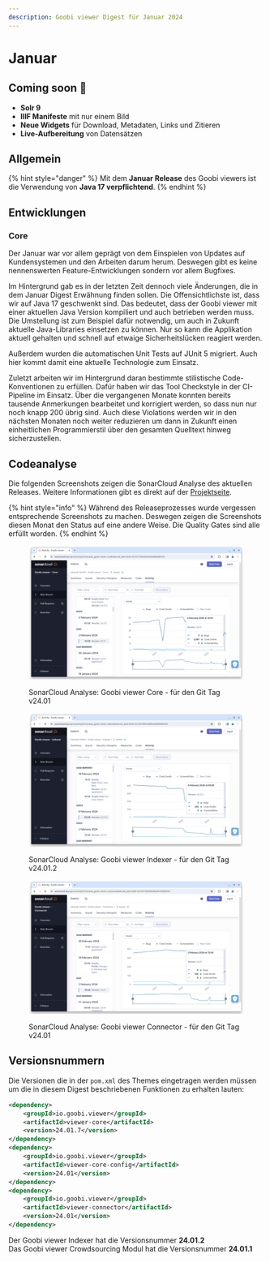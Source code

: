 ```yaml
---
description: Goobi viewer Digest für Januar 2024
---
```


# Januar

## Coming soon :rocket:

* **Solr 9**
* **IIIF Manifeste** mit nur einem Bild
* **Neue Widgets** für Download, Metadaten, Links und Zitieren
* **Live-Aufbereitung** von Datensätzen

## Allgemein

{% hint style="danger" %}
Mit dem **Januar Release** des Goobi viewers ist die Verwendung von **Java 17 verpflichtend**.&#x20;
{% endhint %}

## Entwicklungen

### Core

Der Januar war vor allem geprägt von dem Einspielen von Updates auf Kundensystemen und den Arbeiten darum herum. Deswegen gibt es keine nennenswerten Feature-Entwicklungen sondern vor allem Bugfixes.

Im Hintergrund gab es in der letzten Zeit dennoch viele Änderungen, die in dem Januar Digest Erwähnung finden sollen. Die Offensichtlichste ist, dass wir auf Java 17 geschwenkt sind. Das bedeutet, dass der Goobi viewer mit einer aktuellen Java Version kompiliert und auch betrieben werden muss. Die Umstellung ist zum Beispiel dafür notwendig, um auch in Zukunft aktuelle Java-Libraries einsetzen zu können. Nur so kann die Applikation aktuell gehalten und schnell auf etwaige Sicherheitslücken reagiert werden.

Außerdem wurden die automatischen Unit Tests auf JUnit 5 migriert. Auch hier kommt damit eine aktuelle Technologie zum Einsatz.

Zuletzt arbeiten wir im Hintergrund daran bestimmte stilistische Code-Konventionen zu erfüllen. Dafür haben wir das Tool Checkstyle in der CI-Pipeline im Einsatz. Über die vergangenen Monate konnten bereits tausende Anmerkungen bearbeitet und korrigiert werden, so dass nun nur noch knapp 200 übrig sind. Auch diese Violations werden wir in den nächsten Monaten noch weiter reduzieren um dann in Zukunft einen einheitlichen Programmierstil über den gesamten Quelltext hinweg sicherzustellen.

## Codeanalyse

Die folgenden Screenshots zeigen die SonarCloud Analyse des aktuellen Releases. Weitere Informationen gibt es direkt auf der [Projektseite](https://sonarcloud.io/organizations/intranda/projects).

{% hint style="info" %}
Während des Releaseprozesses wurde vergessen entsprechende Screenshots zu machen. Deswegen zeigen die Screenshots diesen Monat den Status auf eine andere Weise. Die Quality Gates sind alle erfüllt worden.
{% endhint %}

<figure><img src="../.gitbook/assets/24.01_sonar-core.png" alt=""><figcaption><p>SonarCloud Analyse: Goobi viewer Core - für den Git Tag v24.01</p></figcaption></figure>

<figure><img src="../.gitbook/assets/24.01_sonar-indexer.png" alt=""><figcaption><p>SonarCloud Analyse: Goobi viewer Indexer - für den Git Tag v24.01.2</p></figcaption></figure>

<figure><img src="../.gitbook/assets/24.01_sonar-connector.png" alt=""><figcaption><p>SonarCloud Analyse: Goobi viewer Connector - für den Git Tag v24.01</p></figcaption></figure>

## Versionsnummern

Die Versionen die in der `pom.xml` des Themes eingetragen werden müssen um die in diesem Digest beschriebenen Funktionen zu erhalten lauten:

```xml
<dependency>
    <groupId>io.goobi.viewer</groupId>
    <artifactId>viewer-core</artifactId>
    <version>24.01.7</version>
</dependency>
<dependency>
    <groupId>io.goobi.viewer</groupId>
    <artifactId>viewer-core-config</artifactId>
    <version>24.01</version>
</dependency>
<dependency>
    <groupId>io.goobi.viewer</groupId>
    <artifactId>viewer-connector</artifactId>
    <version>24.01</version>
</dependency>
```

Der Goobi viewer Indexer hat die Versionsnummer **24.01.2**\
Das Goobi viewer Crowdsourcing Modul hat die Versionsnummer **24.01.1**
